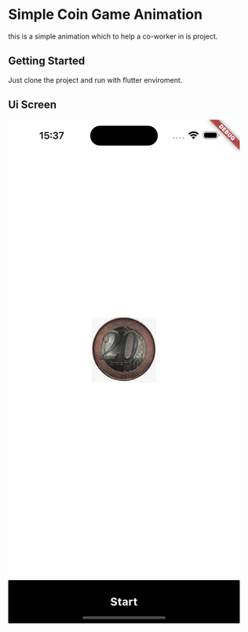 # Simple Coin Game Animation
this is a simple animation which to help a co-worker in is project. 

## Getting Started
Just clone the project and run with flutter enviroment.
## Ui Screen 
![Ui Screen](assets/ui.png)